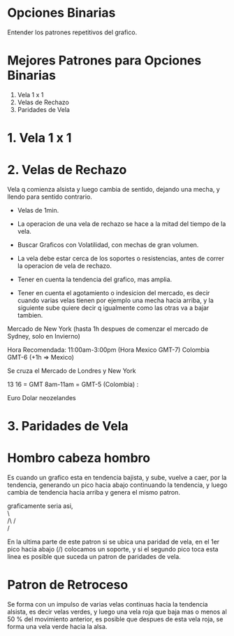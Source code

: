 # Opciones Binarias
Entender los patrones repetitivos del grafico.

# Mejores Patrones para Opciones Binarias
1. Vela 1 x 1
2. Velas de Rechazo
3. Paridades de Vela


# 1. Vela 1 x 1

# 2. Velas de Rechazo
Vela q comienza alsista y luego cambia de sentido, dejando una  mecha,
y llendo para sentido contrario.

* Velas de 1min.

* La operacion de una vela de rechazo se hace a la mitad del tiempo de 
la vela.

* Buscar Graficos con Volatilidad, con mechas de gran volumen.

* La vela debe estar cerca de los soportes o resistencias, antes de 
correr la operacion de vela de rechazo.

* Tener en cuenta la tendencia del grafico, mas amplia.

* Tener en cuenta el agotamiento o indesicion del mercado, es decir 
cuando varias velas tienen por ejemplo una mecha hacia arriba, y la 
siguiente sube quiere decir q igualmente como las otras va a bajar 
tambien.

Mercado de New York (hasta 1h despues de comenzar el mercado de 
Sydney, solo en Invierno)

Hora Recomendada: 11:00am-3:00pm (Hora Mexico GMT-7)
Colombia GMT-6 (+1h => Mexico)

Se cruza el Mercado de Londres y New York

13 16 = GMT
8am-11am = GMT-5 (Colombia) : 

Euro Dolar neozelandes

# 3. Paridades de Vela


# Hombro cabeza hombro
Es cuando un grafico esta en tendencia bajista, y sube, vuelve a caer,
por la tendencia, generando un pico hacia abajo continuando la 
tendencia, y luego cambia de tendencia hacia arriba y genera el mismo 
patron.

graficamente seria asi,
\
 \        
  \/\  /\
     \/

En la ultima parte de este patron si se ubica una paridad de vela, 
en el 1er pico hacia abajo (\/) colocamos un soporte, y si el segundo 
pico toca esta linea es posible que suceda un patron de paridades de 
vela.

# Patron de Retroceso
Se forma con un impulso de varias velas continuas hacia la tendencia
alsista, es decir velas verdes, y luego una vela roja que baja mas o 
menos al 50 % del movimiento anterior, es posible que despues de esta 
vela roja, se forma una vela verde hacia la alsa.
